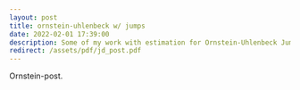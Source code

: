 ```yaml
---
layout: post
title: ornstein-uhlenbeck w/ jumps
date: 2022-02-01 17:39:00
description: Some of my work with estimation for Ornstein-Uhlenbeck Jump Processes
redirect: /assets/pdf/jd_post.pdf
---
```

Ornstein-post.